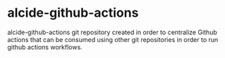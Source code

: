 # alcide-github-actions

alcide-github-actions git repository created in order to centralize Github actions that can be consumed using other git repositories in order to run github actions workflows.
